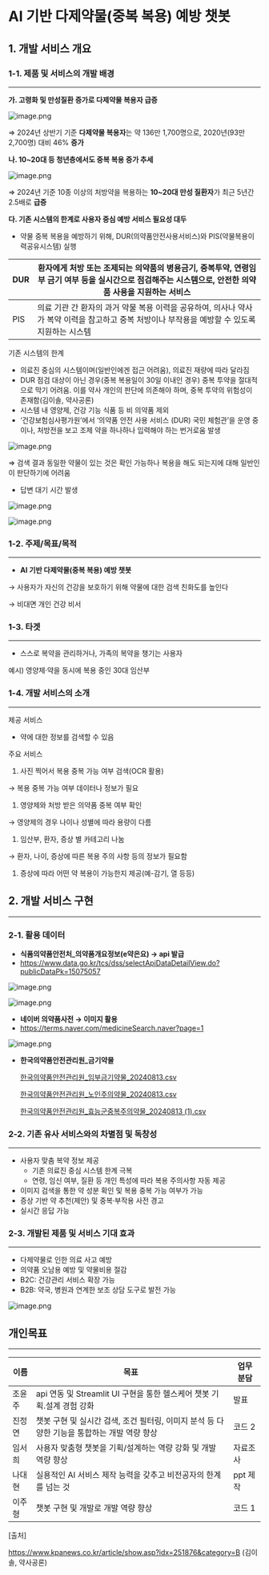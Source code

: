 # AI 기반 다제약물(중복 복용) 예방 챗봇

## **1. 개발 서비스 개요**

### 1-1. 제품 및 서비스의 개발 배경

---

**가.	고령화 및 만성질환 증가로 다제약물 복용자 급증**

![image.png](attachment:d588ec7e-c5d0-4a33-8e1d-b785895ab31b:image.png)

⇒ 2024년 상반기 기준 **다제약물 복용자**는 약 136만 1,700명으로, 2020년(93만 2,700명) 대비 46% **증가**

**나.	10~20대 등 청년층에서도 중복 복용 증가 추세**

![image.png](attachment:7afb7398-1c5a-461e-be11-670b6e8a85b0:image.png)

⇒  2024년 기준 10종 이상의 처방약을 복용하는 **10~20대 만성 질환자**가 최근 5년간 2.5배로 **급증**

**다.	기존 시스템의 한계로 사용자 중심 예방 서비스 필요성 대두**

- 약물 중복 복용을 예방하기 위해, DUR(의약품안전사용서비스)와 PIS(약물복용이력공유시스템) 실행

| DUR | 환자에게 처방 또는 조제되는 의약품의 병용금기, 중복투약, 연령임부 금기 여부 등을 실시간으로 점검해주는 시스템으로, 안전한 의약품 사용을 지원하는 서비스 |
| --- | --- |
|  PIS | 의료 기관 간 환자의 과거 약물 복용 이력을 공유하여, 의사나 약사가 복약 이력을 참고하고 중복 처방이나 부작용을 예방할 수 있도록 지원하는 시스템 |

기존 시스템의 한계

- 의료진 중심의 시스템이며(일반인에겐 접근 어려움), 의료진 재량에 따라 달라짐
- DUR 점검 대상이 아닌 경우(중복 복용일이 30일 이내인 경우) 중복 투약을 절대적으로 막기 어려움. 이를 약사 개인의 판단에 의존해야 하며, 중복 투약의 위험성이 존재함(김이솔, 약사공론)
- 시스템 내 영양제, 건강 기능 식품 등 비 의약품 제외
- ‘건강보험심사평가원’에서 ‘의약품 안전 사용 서비스 (DUR) 국민 체험관’을 운영 중이나, 처방전을 보고 조제 약을 하나하나 입력해야 하는 번거로움 발생

![image.png](attachment:9a5f6219-7bde-49a1-89d5-caccf2bef40b:image.png)

⇒ 검색 결과 동일한 약물이 있는 것은 확인 가능하나 복용을 해도 되는지에 대해 일반인이 판단하기에 어려움

- 답변 대기 시간 발생

![image.png](attachment:d88f4b58-524c-44f6-ad93-7074c2634c88:image.png)

![image.png](attachment:75b56c32-244b-437e-bae7-95f448e725dd:image.png)

### 1-2. 주제/목표/목적

---

- **AI 기반 다제약물(중복 복용) 예방 챗봇**

→ 사용자가 자신의 건강을 보호하기 위해 약물에 대한 검색 친화도를 높인다

→ 비대면 개인 건강 비서

### 1-3. 타겟

---

- 스스로 복약을 관리하거나, 가족의 복약을 챙기는 사용자

예시) 영양제·약을 동시에 복용 중인 30대 임산부

### 1-4. 개발 서비스의 소개

---

제공 서비스

- 약에 대한 정보를 검색할 수 있음

주요 서비스

1. 사진 찍어서 복용 중복 가능 여부 검색(OCR 활용)

→ 복용 중복 가능 여부 데이터나 정보가 필요

1. 영양제와 처방 받은 의약품 중복 여부 확인

→ 영양제의 경우 나이나 성별에 따라 용량이 다름 

1. 임산부, 환자, 증상 별 카테고리 나눔

→ 환자, 나이, 증상에 따른 복용 주의 사항 등의 정보가 필요함

1. 증상에 따라 어떤 약 복용이 가능한지 제공(예-감기, 열 등등)

## **2. 개발 서비스 구현**

---

### 2-1. 활용 데이터

- **식품의약품안전처_의약품개요정보(e약은요) → api 발급**
- https://www.data.go.kr/tcs/dss/selectApiDataDetailView.do?publicDataPk=15075057

![image.png](attachment:46bfc756-8aef-4c7b-8d5e-a0dadc02fb42:image.png)

![image.png](attachment:9e5d71e5-81da-478f-9bf4-3aedb8c4b5e9:image.png)

- **네이버 의약품사전 → 이미지 활용**
- https://terms.naver.com/medicineSearch.naver?page=1

![image.png](attachment:fb78eaca-8743-475b-89ad-acf3a05c0674:image.png)

- **한국의약품안전관리원_금기약물**
    
    [한국의약품안전관리원_임부금기약물_20240813.csv](attachment:584127af-e213-43e3-95de-5e825d96481c:한국의약품안전관리원_임부금기약물_20240813.csv)
    
    [한국의약품안전관리원_노인주의약물_20240813.csv](attachment:eafbd54d-c16d-451e-bbb5-d22ea20b33e3:한국의약품안전관리원_노인주의약물_20240813.csv)
    
    [한국의약품안전관리원_효능군중복주의약물_20240813 (1).csv](attachment:f5e3ee39-4b06-404a-af56-9fe155acf30f:한국의약품안전관리원_효능군중복주의약물_20240813_(1).csv)
    

### 2-2. 기존 유사 서비스와의 차별점 및 독창성

---

- 사용자 맞춤 복약 정보 제공
    - 기존 의료진 중심 시스템 한계 극복
    - 연령, 임신 여부, 질환 등 개인 특성에 따라 복용 주의사항 자동 제공
- 이미지 검색을 통한 약 성분 확인 및 복용 중복 가능 여부가 가능
- 증상 기반 약 추천(제안) 및 중복·부작용 사전 경고
- 실시간 응답 가능

### 2-3. 개발된 제품 및 서비스 기대 효과

---

- 다제약물로 인한 의료 사고 예방
- 의약품 오남용 예방 및 약물비용 절감
- B2C: 건강관리 서비스 확장 가능
- B2B: 약국, 병원과 연계한 보조 상담 도구로 발전 가능

![image.png](attachment:e940dfad-99a8-4402-9585-1ee1b7a5d297:image.png)

## 개인목표

---

| 이름 | 목표 | 업무 분담 |
| --- | --- | --- |
| 조윤주 | api 연동 및 Streamlit UI 구현을 통한 헬스케어 챗봇 기획.설계 경험 강화  | 발표 |
| 진정연 | 챗봇 구현 및 실시간 검색, 조건 필터링, 이미지 분석 등 다양한 기능을 통합하는 개발 역량 향상 | 코드 2 |
| 임서희 | 사용자 맞춤형 챗봇을 기획/설계하는 역량 강화 및 개발 역량 향상 | 자료조사 |
| 나대현 | 실용적인 AI 서비스 제작 능력을 갖추고 비전공자의 한계를 넘는 것 | ppt 제작 |
| 이주형 | 챗봇 구현 및 개발로 개발 역량 향상 | 코드 1 |

[출처]

https://www.kpanews.co.kr/article/show.asp?idx=251876&category=B (김이솔, 약사공론)
